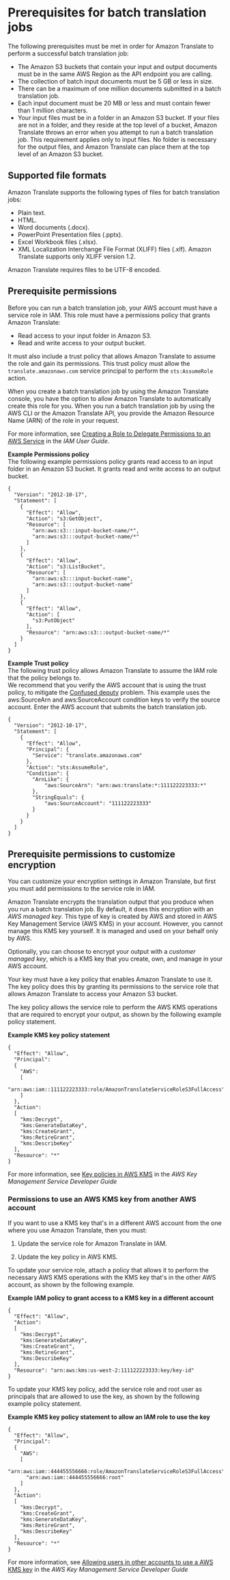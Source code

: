 # Prerequisites for batch translation jobs<a name="async-prereqs"></a>

The following prerequisites must be met in order for Amazon Translate to perform a successful batch translation job:
+ The Amazon S3 buckets that contain your input and output documents must be in the same AWS Region as the API endpoint you are calling\.
+ The collection of batch input documents must be 5 GB or less in size\.
+ There can be a maximum of one million documents submitted in a batch translation job\.
+ Each input document must be 20 MB or less and must contain fewer than 1 million characters\.
+ Your input files must be in a folder in an Amazon S3 bucket\. If your files are not in a folder, and they reside at the top level of a bucket, Amazon Translate throws an error when you attempt to run a batch translation job\. This requirement applies only to input files\. No folder is necessary for the output files, and Amazon Translate can place them at the top level of an Amazon S3 bucket\.

## Supported file formats<a name="async-prereqs-formats"></a>

Amazon Translate supports the following types of files for batch translation jobs:
+ Plain text\.
+ HTML\.
+ Word documents \(\.docx\)\.
+ PowerPoint Presentation files \(\.pptx\)\.
+ Excel Workbook files \(\.xlsx\)\.
+ XML Localization Interchange File Format \(XLIFF\) files \(\.xlf\)\. Amazon Translate supports only XLIFF version 1\.2\.

Amazon Translate requires files to be UTF\-8 encoded\.

## Prerequisite permissions<a name="async-prereqs-permissions"></a>

Before you can run a batch translation job, your AWS account must have a service role in IAM\. This role must have a permissions policy that grants Amazon Translate:
+ Read access to your input folder in Amazon S3\.
+ Read and write access to your output bucket\.

It must also include a trust policy that allows Amazon Translate to assume the role and gain its permissions\. This trust policy must allow the `translate.amazonaws.com` service principal to perform the `sts:AssumeRole` action\.

When you create a batch translation job by using the Amazon Translate console, you have the option to allow Amazon Translate to automatically create this role for you\. When you run a batch translation job by using the AWS CLI or the Amazon Translate API, you provide the Amazon Resource Name \(ARN\) of the role in your request\.

For more information, see [Creating a Role to Delegate Permissions to an AWS Service](https://docs.aws.amazon.com/IAM/latest/UserGuide/id_roles_create_for-service.html) in the *IAM User Guide*\.

**Example Permissions policy**  
The following example permissions policy grants read access to an input folder in an Amazon S3 bucket\. It grants read and write access to an output bucket\.  

```
{
  "Version": "2012-10-17",
  "Statement": [
    {
      "Effect": "Allow",
      "Action": "s3:GetObject",
      "Resource": [
        "arn:aws:s3:::input-bucket-name/*",
        "arn:aws:s3:::output-bucket-name/*"
      ]
    },
    {
      "Effect": "Allow",
      "Action": "s3:ListBucket",
      "Resource": [
        "arn:aws:s3:::input-bucket-name",
        "arn:aws:s3:::output-bucket-name"
      ]
    },
    {
      "Effect": "Allow",
      "Action": [
        "s3:PutObject"
      ],
      "Resource": "arn:aws:s3:::output-bucket-name/*"
    }
  ]
}
```

**Example Trust policy**  
The following trust policy allows Amazon Translate to assume the IAM role that the policy belongs to\.  
We recommend that you verify the AWS account that is using the trust policy, to mitigate the [ Confused deputy](https://docs.aws.amazon.com/IAM/latest/UserGuide/confused-deputy.html) problem\. This example uses the aws:SourceArn and aws:SourceAccount condition keys to verify the source account\. Enter the AWS account that submits the batch translation job\.   

```
{
  "Version": "2012-10-17",
  "Statement": [
    {
      "Effect": "Allow",
      "Principal": {
        "Service": "translate.amazonaws.com"
      },
      "Action": "sts:AssumeRole",
      "Condition": {
        "ArnLike": {
            "aws:SourceArn": "arn:aws:translate:*:111122223333:*"
        },
        "StringEquals": {
            "aws:SourceAccount": "111122223333"
        }
      }
    }
  ]
}
```

## Prerequisite permissions to customize encryption<a name="async-prereqs-permissions-custom-encryption"></a>

You can customize your encryption settings in Amazon Translate, but first you must add permissions to the service role in IAM\.

Amazon Translate encrypts the translation output that you produce when you run a batch translation job\. By default, it does this encryption with an *AWS managed key*\. This type of key is created by AWS and stored in AWS Key Management Service \(AWS KMS\) in your account\. However, you cannot manage this KMS key yourself\. It is managed and used on your behalf only by AWS\.

Optionally, you can choose to encrypt your output with a *customer managed key*, which is a KMS key that you create, own, and manage in your AWS account\. 

Your key must have a key policy that enables Amazon Translate to use it\. The key policy does this by granting its permissions to the service role that allows Amazon Translate to access your Amazon S3 bucket\. 

The key policy allows the service role to perform the AWS KMS operations that are required to encrypt your output, as shown by the following example policy statement\. 

**Example KMS key policy statement**  

```
{
  "Effect": "Allow",
  "Principal":
  {
    "AWS":
    [
      "arn:aws:iam::111122223333:role/AmazonTranslateServiceRoleS3FullAccess"
    ]
  },
  "Action":
  [
    "kms:Decrypt",
    "kms:GenerateDataKey",
    "kms:CreateGrant",
    "kms:RetireGrant",
    "kms:DescribeKey"
  ],
  "Resource": "*"
}
```

For more information, see [Key policies in AWS KMS](https://docs.aws.amazon.com/kms/latest/developerguide/key-policies.html) in the *AWS Key Management Service Developer Guide*

### Permissions to use an AWS KMS key from another AWS account<a name="async-prereqs-permissions-custom-encryption-cross-account"></a>

If you want to use a KMS key that's in a different AWS account from the one where you use Amazon Translate, then you must: 

1. Update the service role for Amazon Translate in IAM\.

1. Update the key policy in AWS KMS\.

To update your service role, attach a policy that allows it to perform the necessary AWS KMS operations with the KMS key that's in the other AWS account, as shown by the following example\.

**Example IAM policy to grant access to a KMS key in a different account**  

```
{
  "Effect": "Allow",
  "Action":
  [
    "kms:Decrypt",
    "kms:GenerateDataKey",
    "kms:CreateGrant",
    "kms:RetireGrant",
    "kms:DescribeKey"
  ],
  "Resource": "arn:aws:kms:us-west-2:111122223333:key/key-id"
}
```

To update your KMS key policy, add the service role and root user as principals that are allowed to use the key, as shown by the following example policy statement\.

**Example KMS key policy statement to allow an IAM role to use the key**  

```
{
  "Effect": "Allow",
  "Principal":
  {
    "AWS":
    [
      "arn:aws:iam::444455556666:role/AmazonTranslateServiceRoleS3FullAccess",
      "arn:aws:iam::444455556666:root"
    ]
  },
  "Action":
  [
    "kms:Decrypt",
    "kms:CreateGrant",
    "kms:GenerateDataKey",
    "kms:RetireGrant",
    "kms:DescribeKey"
  ],
  "Resource": "*"
}
```

For more information, see [Allowing users in other accounts to use a AWS KMS key](https://docs.aws.amazon.com/kms/latest/developerguide/key-policy-modifying-external-accounts.html) in the *AWS Key Management Service Developer Guide*